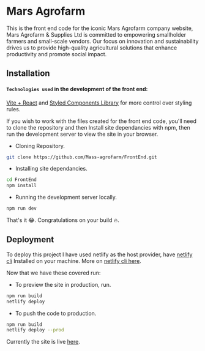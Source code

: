 
# Mars Agrofarm

This is the front end code for the iconic Mars Agrofarm company website, Mars Agrofarm & Supplies Ltd is committed to empowering smallholder farmers and small-scale vendors. Our focus on innovation and sustainability drives us to provide high-quality agricultural solutions that enhance productivity and promote social impact.




## Installation

#### `Technologies used` in the development of the front end: 

[Vite + React](https://vite.dev/guide/#overview) and [Styled Components Library](https://styled-components.com/docs) for more control over styling rules.

If you wish to work with the files created for the front end code, you'll need to clone the repository and then Install site dependancies with npm, then run the development server to view the site in your browser.

- Cloning Repository.
```bash
git clone https://github.com/Mass-agrofarm/FrontEnd.git
```
- Installing site dependancies.

```bash
cd FrontEnd
npm install
```

- Running the development server locally.

```bash
npm run dev
```
That's it 😂. Congratulations on your build 🔥.


## Deployment

To deploy this project I have used netlify as the host provider, have [netlify cli](https://developers.netlify.com/cli/) Installed on your machine. More on [netlify cli here](https://cli.netlify.com/).

Now that we have these covered run:

- To preview the site in production, run.
```bash
npm run build
netlify deploy
```

- To push the code to production.
```bash
npm run build
netlify deploy --prod
```

Currently the site is live [here](https://marsagrofarm.netlify.app/).

